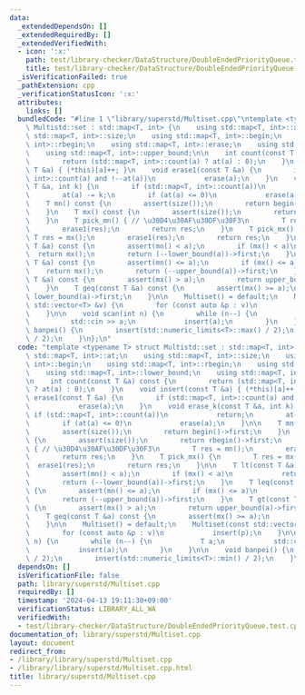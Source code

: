 ```yaml
---
data:
  _extendedDependsOn: []
  _extendedRequiredBy: []
  _extendedVerifiedWith:
  - icon: ':x:'
    path: test/library-checker/DataStructure/DoubleEndedPriorityQueue.test.cpp
    title: test/library-checker/DataStructure/DoubleEndedPriorityQueue.test.cpp
  _isVerificationFailed: true
  _pathExtension: cpp
  _verificationStatusIcon: ':x:'
  attributes:
    links: []
  bundledCode: "#line 1 \"library/superstd/Multiset.cpp\"\ntemplate <typename T> struct\
    \ Multistd::set : std::map<T, int> {\n    using std::map<T, int>::at;\n    using\
    \ std::map<T, int>::size;\n    using std::map<T, int>::begin;\n    using std::map<T,\
    \ int>::rbegin;\n    using std::map<T, int>::erase;\n    using std::map<T, int>::lower_bound;\n\
    \    using std::map<T, int>::upper_bound;\n\n    int count(const T &a) const {\n\
    \        return (std::map<T, int>::count(a) ? at(a) : 0);\n    }\n    void insert(const\
    \ T &a) { (*this)[a]++; }\n    void erase1(const T &a) {\n        if (std::map<T,\
    \ int>::count(a) and !--at(a))\n            erase(a);\n    }\n    void erase_k(const\
    \ T &a, int k) {\n        if (std::map<T, int>::count(a))\n            return;\n\
    \        at(a) -= k;\n        if (at(a) <= 0)\n            erase(a);\n    }\n\n\
    \    T mn() const {\n        assert(size());\n        return begin()->first;\n\
    \    }\n    T mx() const {\n        assert(size());\n        return rbegin()->first;\n\
    \    }\n    T pick_mn() { // \u30D4\u30AF\u30DF\u30F3\n        T res = mn();\n\
    \        erase1(res);\n        return res;\n    }\n    T pick_mx() {\n       \
    \ T res = mx();\n        erase1(res);\n        return res;\n    }\n\n    T lt(const\
    \ T &a) const {\n        assert(mn() < a);\n        if (mx() < a)\n          \
    \  return mx();\n        return (--lower_bound(a))->first;\n    }\n    T leq(const\
    \ T &a) const {\n        assert(mn() <= a);\n        if (mx() <= a)\n        \
    \    return mx();\n        return (--upper_bound(a))->first;\n    }\n    T gt(const\
    \ T &a) const {\n        assert(mx() > a);\n        return upper_bound(a)->first;\n\
    \    }\n    T geq(const T &a) const {\n        assert(mx() >= a);\n        return\
    \ lower_bound(a)->first;\n    }\n\n    Multiset() = default;\n    Multiset(const\
    \ std::vector<T> &v) {\n        for (const auto &p : v)\n            insert(p);\n\
    \    }\n\n    void scan(int n) {\n        while (n--) {\n            T a;\n  \
    \          std::cin >> a;\n            insert(a);\n        }\n    }\n\n    void\
    \ banpei() {\n        insert(std::numeric_limits<T>::max() / 2);\n        insert(std::numeric_limits<T>::min()\
    \ / 2);\n    }\n};\n"
  code: "template <typename T> struct Multistd::set : std::map<T, int> {\n    using\
    \ std::map<T, int>::at;\n    using std::map<T, int>::size;\n    using std::map<T,\
    \ int>::begin;\n    using std::map<T, int>::rbegin;\n    using std::map<T, int>::erase;\n\
    \    using std::map<T, int>::lower_bound;\n    using std::map<T, int>::upper_bound;\n\
    \n    int count(const T &a) const {\n        return (std::map<T, int>::count(a)\
    \ ? at(a) : 0);\n    }\n    void insert(const T &a) { (*this)[a]++; }\n    void\
    \ erase1(const T &a) {\n        if (std::map<T, int>::count(a) and !--at(a))\n\
    \            erase(a);\n    }\n    void erase_k(const T &a, int k) {\n       \
    \ if (std::map<T, int>::count(a))\n            return;\n        at(a) -= k;\n\
    \        if (at(a) <= 0)\n            erase(a);\n    }\n\n    T mn() const {\n\
    \        assert(size());\n        return begin()->first;\n    }\n    T mx() const\
    \ {\n        assert(size());\n        return rbegin()->first;\n    }\n    T pick_mn()\
    \ { // \u30D4\u30AF\u30DF\u30F3\n        T res = mn();\n        erase1(res);\n\
    \        return res;\n    }\n    T pick_mx() {\n        T res = mx();\n      \
    \  erase1(res);\n        return res;\n    }\n\n    T lt(const T &a) const {\n\
    \        assert(mn() < a);\n        if (mx() < a)\n            return mx();\n\
    \        return (--lower_bound(a))->first;\n    }\n    T leq(const T &a) const\
    \ {\n        assert(mn() <= a);\n        if (mx() <= a)\n            return mx();\n\
    \        return (--upper_bound(a))->first;\n    }\n    T gt(const T &a) const\
    \ {\n        assert(mx() > a);\n        return upper_bound(a)->first;\n    }\n\
    \    T geq(const T &a) const {\n        assert(mx() >= a);\n        return lower_bound(a)->first;\n\
    \    }\n\n    Multiset() = default;\n    Multiset(const std::vector<T> &v) {\n\
    \        for (const auto &p : v)\n            insert(p);\n    }\n\n    void scan(int\
    \ n) {\n        while (n--) {\n            T a;\n            std::cin >> a;\n\
    \            insert(a);\n        }\n    }\n\n    void banpei() {\n        insert(std::numeric_limits<T>::max()\
    \ / 2);\n        insert(std::numeric_limits<T>::min() / 2);\n    }\n};"
  dependsOn: []
  isVerificationFile: false
  path: library/superstd/Multiset.cpp
  requiredBy: []
  timestamp: '2024-04-13 19:11:30+09:00'
  verificationStatus: LIBRARY_ALL_WA
  verifiedWith:
  - test/library-checker/DataStructure/DoubleEndedPriorityQueue.test.cpp
documentation_of: library/superstd/Multiset.cpp
layout: document
redirect_from:
- /library/library/superstd/Multiset.cpp
- /library/library/superstd/Multiset.cpp.html
title: library/superstd/Multiset.cpp
---
```


